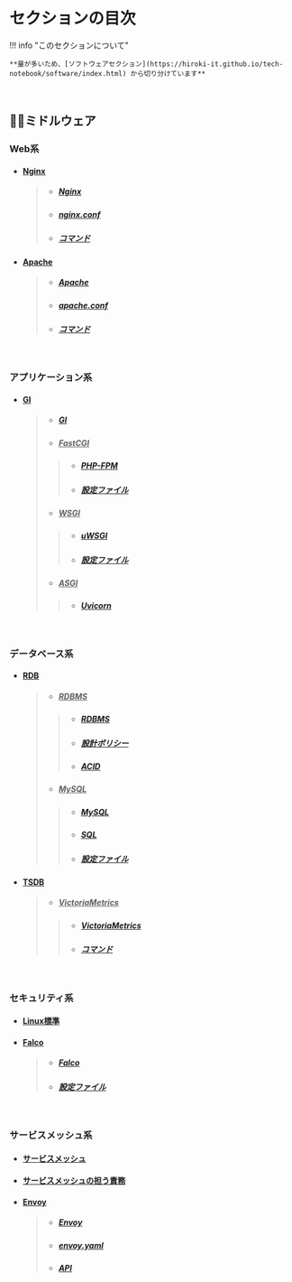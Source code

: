 
# セクションの目次

!!! info "このセクションについて"

    **量が多いため、[ソフトウェアセクション](https://hiroki-it.github.io/tech-notebook/software/index.html) から切り分けています**

<br>

## 🤝🏻ミドルウェア

### Web系

* #### <u>Nginx</u>
  > * ##### [︎Nginx](https://hiroki-it.github.io/tech-notebook/software/software_middleware_web_nginx.html)
  > * ##### [︎nginx.conf](https://hiroki-it.github.io/tech-notebook/software/software_middleware_web_nginx_conf.html)
  > * ##### [︎コマンド](https://hiroki-it.github.io/tech-notebook/software/software_middleware_web_nginx_command.html)
* #### <u>Apache</u>
  > * ##### [︎Apache](https://hiroki-it.github.io/tech-notebook/software/software_middleware_web_apache.html)
  > * ##### [︎apache.conf](https://hiroki-it.github.io/tech-notebook/software/software_middleware_web_apache_conf.html)
  > * ##### [︎コマンド](https://hiroki-it.github.io/tech-notebook/software/software_middleware_web_apache_command.html)

<br>

### アプリケーション系

* #### <u>GI</u>
  > * ##### [︎GI](https://hiroki-it.github.io/tech-notebook/software/software_middleware_application_gi.html)
  > * ##### <u>FastCGI</u>
  > > * ##### [︎PHP-FPM](https://hiroki-it.github.io/tech-notebook/software/software_middleware_application_gi_fastcgi_php_fpm.html)
  > > * ##### [︎設定ファイル](https://hiroki-it.github.io/tech-notebook/software/software_middleware_application_gi_fastcgi_php_fpm_conf.html)
  > * ##### <u>WSGI</u>
  > > * ##### [︎uWSGI](https://hiroki-it.github.io/tech-notebook/software/software_middleware_application_gi_wsgi_uwsgi.html)
  > > * ##### [︎設定ファイル](https://hiroki-it.github.io/tech-notebook/software/software_middleware_application_gi_wsgi_uwsgi_conf.html)
  > * ##### <u>ASGI</u>
  > > * ##### [︎Uvicorn](https://hiroki-it.github.io/tech-notebook/software/software_middleware_application_gi_asgi_uvicorn.html)

<br>

### データベース系

* #### <u>RDB</u>
  > * ##### <u>RDBMS</u>
  > > * ##### [︎RDBMS](https://hiroki-it.github.io/tech-notebook/software/software_middleware_database_rdb_rdbms.html)
  > > * ##### [設計ポリシー](https://hiroki-it.github.io/tech-notebook/software/software_middleware_database_rdb_rdbms_policy.html)
  > > * ##### [︎ACID](https://hiroki-it.github.io/tech-notebook/software/software_middleware_database_rdb_rdbms_acid.html)
  > * ##### <u>MySQL</u>
  > > * ##### [My︎SQL](https://hiroki-it.github.io/tech-notebook/software/software_middleware_database_rdb_mysql.html)
  > > * ##### [SQL](https://hiroki-it.github.io/tech-notebook/software/software_middleware_database_rdb_mysql_sql.html)
  > > * ##### [設定ファイル](https://hiroki-it.github.io/tech-notebook/software/software_middleware_database_rdb_mysql_conf.html)
* #### <u>TSDB</u>
  > * ##### <u>VictoriaMetrics</u>
  > > * ##### [VictoriaMetrics](https://hiroki-it.github.io/tech-notebook/software/software_middleware_database_tsdb_victoriametrics.html)
  > > * ##### [コマンド](https://hiroki-it.github.io/tech-notebook/software/software_middleware_database_tsdb_victoriametrics_command.html)

<br>

### セキュリティ系

* #### [︎︎Linux標準](https://hiroki-it.github.io/tech-notebook/software/software_middleware_security_linux.html)
* #### <u>Falco</u>
  > * ##### [Falco](https://hiroki-it.github.io/tech-notebook/software/software_middleware_security_falco.html)
  > * ##### [設定ファイル](https://hiroki-it.github.io/tech-notebook/software/software_middleware_security_falco_conf.html)

<br>

### サービスメッシュ系

* #### [︎サービスメッシュ](https://hiroki-it.github.io/tech-notebook/software/software_middleware_service_mesh.html)
* #### [︎サービスメッシュの担う責務](https://hiroki-it.github.io/tech-notebook/software/software_middleware_service_mesh_comparison.html)
* #### <u>Envoy</u>
  > * ##### [︎Envoy](https://hiroki-it.github.io/tech-notebook/software/software_middleware_service_mesh_envoy.html)
  > * ##### [︎envoy.yaml](https://hiroki-it.github.io/tech-notebook/software/software_middleware_service_mesh_envoy_envoy_yaml.html)
  > * ##### [︎API](https://hiroki-it.github.io/tech-notebook/software/software_middleware_service_mesh_envoy_api.html)

<br>
